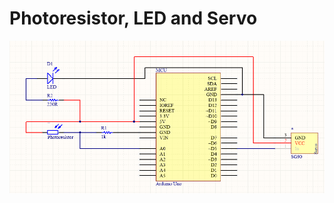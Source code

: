 # Photoresistor, LED and Servo


![Schematic diagram](https://github.com/mrunciman/PhotoresistorServo/blob/master/Schematic.png "Schematic Diagram")
